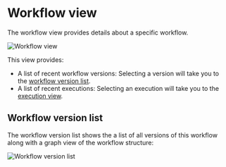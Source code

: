# Workflow view

The workflow view provides details about a specific workflow.

![Workflow view](/_static/images/workflow-view.png)

This view provides:
* A list of recent workflow versions:
  Selecting a version will take you to the [workflow version list](#workflow-version-list).
* A list of recent executions:
  Selecting an execution will take you to the [execution view](execution-view).

## Workflow version list

The workflow version list shows the  a list of all versions of this workflow along with a graph view of the workflow structure:

![Workflow version list](/_static/images/workflow-version-list.png)
